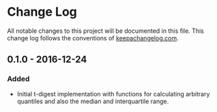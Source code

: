 # Change Log
All notable changes to this project will be documented in this file. This change log follows the conventions of [keepachangelog.com](http://keepachangelog.com/).

## 0.1.0 - 2016-12-24
### Added
- Initial t-digest implementation with functions for calculating arbitrary quantiles and also the median and interquartile range.

[0.1.0]: https://github.com/henrygarner/t-digest/releases/tag/v0.1.0
